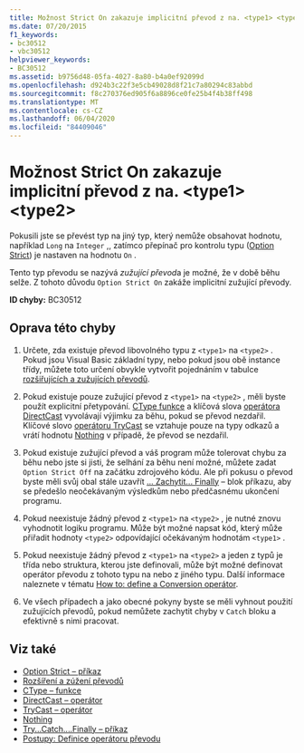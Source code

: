 ```yaml
---
title: Možnost Strict On zakazuje implicitní převod z na. <type1> <type2>
ms.date: 07/20/2015
f1_keywords:
- bc30512
- vbc30512
helpviewer_keywords:
- BC30512
ms.assetid: b9756d48-05fa-4027-8a80-b4a0ef92099d
ms.openlocfilehash: d924b3c22f3e5cb49028d8f21c7a80294c83abbd
ms.sourcegitcommit: f8c270376ed905f6a8896ce0fe25b4f4b38ff498
ms.translationtype: MT
ms.contentlocale: cs-CZ
ms.lasthandoff: 06/04/2020
ms.locfileid: "84409046"
---
```

# <a name="option-strict-on-disallows-implicit-conversions-from-type1-to-type2"></a>Možnost Strict On zakazuje implicitní převod z na. \<type1> \<type2>
Pokusili jste se převést typ na jiný typ, který nemůže obsahovat hodnotu, například `Long` na `Integer` ,, zatímco přepínač pro kontrolu typu ([Option Strict](../language-reference/statements/option-strict-statement.md)) je nastaven na hodnotu `On` .  
  
 Tento typ převodu se nazývá *zužující převod*a je možné, že v době běhu selže. Z tohoto důvodu `Option Strict On` zakáže implicitní zužující převody.  
  
 **ID chyby:** BC30512  
  
## <a name="to-correct-this-error"></a>Oprava této chyby  
  
1. Určete, zda existuje převod libovolného typu z `<type1>` na `<type2>` . Pokud jsou Visual Basic základní typy, nebo pokud jsou obě instance třídy, můžete toto určení obvykle vytvořit pojednáním v tabulce [rozšiřujících a zužujících převodů](../programming-guide/language-features/data-types/widening-and-narrowing-conversions.md).  
  
2. Pokud existuje pouze zužující převod z `<type1>` na `<type2>` , měli byste použít explicitní přetypování. [CType funkce](../language-reference/functions/ctype-function.md) a klíčová slova [operátora DirectCast](../language-reference/operators/directcast-operator.md) vyvolávají výjimku za běhu, pokud se převod nezdařil. Klíčové slovo [operátoru TryCast](../language-reference/operators/trycast-operator.md) se vztahuje pouze na typy odkazů a vrátí hodnotu [Nothing](../language-reference/nothing.md) v případě, že převod se nezdařil.  
  
3. Pokud existuje zužující převod a váš program může tolerovat chybu za běhu nebo jste si jisti, že selhání za běhu není možné, můžete zadat `Option Strict Off` na začátku zdrojového kódu. Ale při pokusu o převod byste měli svůj obal stále uzavřít [... Zachytit... Finally](../language-reference/statements/try-catch-finally-statement.md) – blok příkazu, aby se předešlo neočekávaným výsledkům nebo předčasnému ukončení programu.  
  
4. Pokud neexistuje žádný převod z `<type1>` na `<type2>` , je nutné znovu vyhodnotit logiku programu. Může být možné napsat kód, který může přiřadit hodnoty `<type2>` odpovídající očekávaným hodnotám `<type1>` .  
  
5. Pokud neexistuje žádný převod z `<type1>` na `<type2>` a jeden z typů je třída nebo struktura, kterou jste definovali, může být možné definovat operátor převodu z tohoto typu na nebo z jiného typu. Další informace naleznete v tématu [How to: define a Conversion operátor](../programming-guide/language-features/procedures/how-to-define-a-conversion-operator.md).  
  
6. Ve všech případech a jako obecné pokyny byste se měli vyhnout použití zužujících převodů, pokud nemůžete zachytit chyby v `Catch` bloku a efektivně s nimi pracovat.  
  
## <a name="see-also"></a>Viz také

- [Option Strict – příkaz](../language-reference/statements/option-strict-statement.md)
- [Rozšíření a zúžení převodů](../programming-guide/language-features/data-types/widening-and-narrowing-conversions.md)
- [CType – funkce](../language-reference/functions/ctype-function.md)
- [DirectCast – operátor](../language-reference/operators/directcast-operator.md)
- [TryCast – operátor](../language-reference/operators/trycast-operator.md)
- [Nothing](../language-reference/nothing.md)
- [Try...Catch....Finally – příkaz](../language-reference/statements/try-catch-finally-statement.md)
- [Postupy: Definice operátoru převodu](../programming-guide/language-features/procedures/how-to-define-a-conversion-operator.md)
